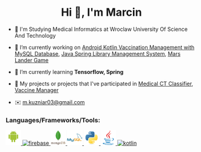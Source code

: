 <h1 align="center">Hi 👋, I'm Marcin</h1>

- 🏫 I'm Studying Medical Informatics at Wroclaw University Of Science And Technology

- 🔭 I’m currently working on [Android Kotlin Vaccination Management with MySQL Database](https://github.com/MarcinKvzniar/VaccinationManagement), [Java Spring Library Management System](https://github.com/MarcinKvzniar/NetworkTechnologies-Project), [Mars Lander Game](https://github.com/JacekPodanowski/Landing)

- 🌱 I’m currently learning **Tensorflow, Spring**

- 🤝 My projects or projects that I've participated in [Medical CT Classifier](https://github.com/LethalDriver/Medical_CT_Classifier), [Vaccine Manager](https://github.com/MarcinKvzniar/VaccineManager-Android)
  
- ✉️ m.kuzniar03@gmail.com

<h3 align="left">Languages/Frameworks/Tools:</h3>
<p align="left"> 
  
<a href="https://developer.android.com" target="_blank" rel="noreferrer"> <img src="https://raw.githubusercontent.com/devicons/devicon/master/icons/android/android-original-wordmark.svg" alt="android" width="40" height="40"/> </a> <a href="https://firebase.google.com/" target="_blank" rel="noreferrer"> <img src="https://www.vectorlogo.zone/logos/firebase/firebase-icon.svg" alt="firebase" width="40" height="40"/> </a> <a href="https://www.mongodb.com/" target="_blank" rel="noreferrer"> <img src="https://raw.githubusercontent.com/devicons/devicon/master/icons/mongodb/mongodb-original-wordmark.svg" alt="mongodb" width="40" height="40"/> </a> <a href="https://www.mysql.com/" target="_blank" rel="noreferrer"> <img src="https://raw.githubusercontent.com/devicons/devicon/master/icons/mysql/mysql-original-wordmark.svg" alt="mysql" width="40" height="40"/> </a> <a href="https://www.python.org" target="_blank" rel="noreferrer"> <img src="https://raw.githubusercontent.com/devicons/devicon/master/icons/python/python-original.svg" alt="python" width="40" height="40"/> </a> <a href="https://www.java.com" target="_blank" rel="noreferrer"> <img src="https://raw.githubusercontent.com/devicons/devicon/master/icons/java/java-original.svg" alt="java" width="40" height="40"/> </a> <a href="https://kotlinlang.org" target="_blank" rel="noreferrer"> <img src="https://www.vectorlogo.zone/logos/kotlinlang/kotlinlang-icon.svg" alt="kotlin" width="40" height="40"/> </a> </p>
